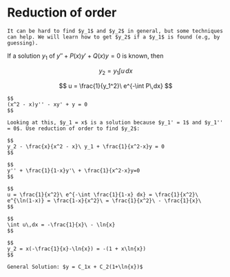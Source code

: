 # Reduction of order
```{topic} Finding a basis
It can be hard to find $y_1$ and $y_2$ in general, but some techniques can help. We will learn how to get $y_2$ if a $y_1$ is found (e.g, by guessing).
```
If a solution $y_1$ of $y'' + P(x)y' + Q(x)y = 0$ is known, then 

$$
y_2 = y_1\int u\,dx 
$$

$$
u = \frac{1}{y_1^2}\ e^{-\int P\,dx}
$$


```{Example}
$$
(x^2 - x)y'' - xy' + y = 0
$$

Looking at this, $y_1 = x$ is a solution because $y_1' = 1$ and $y_1'' = 0$. Use reduction of order to find $y_2$:

$$
y_2 - \frac{x}{x^2 - x}\ y_1 + \frac{1}{x^2-x}y = 0
$$

$$
y'' + \frac{1}{1-x}y'\ + \frac{1}{x^2-x}y=0
$$

$$
u = \frac{1}{x^2}\ e^{-\int \frac{1}{1-x} dx} = \frac{1}{x^2}\ e^{\ln(1-x)} = \frac{1-x}{x^2}\ = \frac{1}{x^2}\ - \frac{1}{x}\
$$

$$
\int u\,dx = -\frac{1}{x}\ - \ln{x}
$$

$$
y_2 = x(-\frac{1}{x}-\ln{x}) = -(1 + x\ln{x})
$$

General Solution: $y = C_1x + C_2(1+\ln{x})$
```
